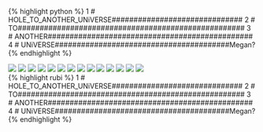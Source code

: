 
{% highlight python %}
1 # HOLE_TO_ANOTHER_UNiVERSE##############################
2 # TO####################################################
3 # ANOTHER###############################################
4 # UNiVERSE########################################Megan?
{% endhighlight %}

<div class="expandingGallery"><img src="https://raw.githubusercontent.com/ricoThaka/saa2/master/assets/images/sartu_rik_equal_ek.png" />
<img src="https://i1.sndcdn.com/artworks-D91rb2LE45DCZq47-cKlxJg-t500x500.jpg" />
<img src="https://i1.sndcdn.com/artworks-yp5s7R5Iq55q-0-t500x500.jpg" />
<img src="https://i1.sndcdn.com/artworks-P2PTj5dAzg6o2EFl-FUqxIw-t500x500.jpg" />
<img src="https://i1.sndcdn.com/artworks-XuEIzk2XtG1w-0-t500x500.jpg" />
<img src="https://i1.sndcdn.com/artworks-3pLwykq3ZwnP-0-t500x500.jpg" />
<img src="https://i1.sndcdn.com/artworks-QwpUDhaNaX8l-0-t500x500.jpg" />
<img src="https://i1.sndcdn.com/artworks-000327590304-xr9ecf-t500x500.jpg" />
<img src="https://i1.sndcdn.com/artworks-c8b32a26-992b-4caf-b624-a35574dee181-0-t500x500.jpg" />
<img src="https://i1.sndcdn.com/artworks-pTTYEez5J7KK-0-t500x500.jpg" />
<img src=" https://i1.sndcdn.com/artworks-000652828381-8tet2w-t500x500.jpg" >
<img src=" https://i1.sndcdn.com/artworks-L3b6Dwse4RJe-0-t500x500.jpg" >
<img src=" https://i1.sndcdn.com/artworks-ikxDwx60XoJJ-0-t500x500.jpg" >
<img src="https://i1.sndcdn.com/artworks-Tz3UrUOI1wzpn6Qm-jwEiJQ-t500x500.jpg" />
</div>
{% highlight rubi %}
1 # HOLE_TO_ANOTHER_UNiVERSE##############################
2 # TO####################################################
3 # ANOTHER###############################################
4 # UNiVERSE########################################Megan?
{% endhighlight %}